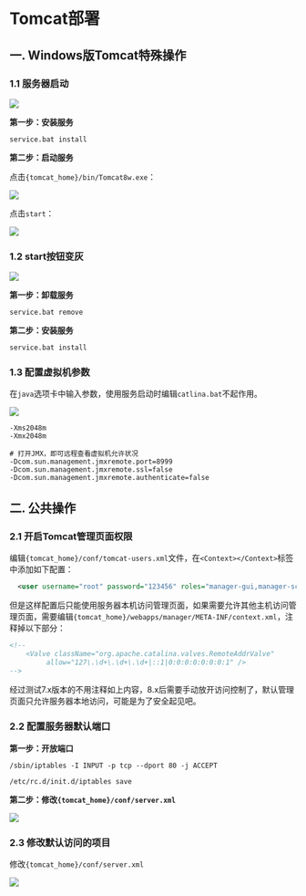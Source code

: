# Tomcat部署

## 一. Windows版Tomcat特殊操作

### 1.1 服务器启动

![](../images/1.png)

**第一步：安装服务**

```shell
service.bat install
```

**第二步：启动服务**

点击`{tomcat_home}/bin/Tomcat8w.exe`：

![](../images/2.png)

点击`start`：

![](../images/3.png)

### 1.2 start按钮变灰

![](../images/1.png)

**第一步：卸载服务**

```shell
service.bat remove
```

**第二步：安装服务**

```shell
service.bat install
```



### 1.3 配置虚拟机参数

在`java`选项卡中输入参数，使用服务启动时编辑`catlina.bat`不起作用。

![](../images/4.png)

```shell
-Xms2048m
-Xmx2048m

# 打开JMX，即可远程查看虚拟机允许状况
-Dcom.sun.management.jmxremote.port=8999
-Dcom.sun.management.jmxremote.ssl=false 
-Dcom.sun.management.jmxremote.authenticate=false
```



## 二. 公共操作

### 2.1 开启Tomcat管理页面权限

编辑`{tomcat_home}/conf/tomcat-users.xml`文件，在`<Context></Context>`标签中添加如下配置：

```xml
  <user username="root" password="123456" roles="manager-gui,manager-script,manager-jmx,manager-status,admin-gui"/>
```

但是这样配置后只能使用服务器本机访问管理页面，如果需要允许其他主机访问管理页面，需要编辑`{tomcat_home}/webapps/manager/META-INF/context.xml`，注释掉以下部分：

```xml
<!--
    <Valve className="org.apache.catalina.valves.RemoteAddrValve"
         allow="127\.\d+\.\d+\.\d+|::1|0:0:0:0:0:0:0:1" />
-->
```

经过测试7.x版本的不用注释如上内容，8.x后需要手动放开访问控制了，默认管理页面只允许服务器本地访问，可能是为了安全起见吧。

### 2.2 配置服务器默认端口

**第一步：开放端口**

```shell
/sbin/iptables -I INPUT -p tcp --dport 80 -j ACCEPT
```

```shell
/etc/rc.d/init.d/iptables save
```

**第二步：修改`{tomcat_home}/conf/server.xml`**

![](../images/5.png)



### 2.3 修改默认访问的项目

修改`{tomcat_home}/conf/server.xml`

![](../images/6.png)


